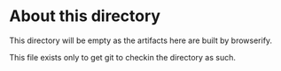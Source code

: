 About this directory
====================
This directory will be empty as the artifacts here are built by browserify.

This file exists only to get git to checkin the directory as such.
